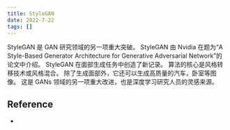 ```yaml
---
title: StyleGAN
date: 2022-7-22
tags: []
---
```


StyleGAN 是 GAN 研究领域的另一项重大突破。
StyleGAN 由 Nvidia 在题为“A Style-Based Generator Architecture for Generative Adversarial Network”的论文中介绍。
StyleGAN 在面部生成任务中创造了新记录。
算法的核心是风格转移技术或风格混合。
除了生成面部外，它还可以生成高质量的汽车，卧室等图像。
这是 GANs 领域的另一项重大改进，也是深度学习研究人员的灵感来源。

## Reference

- []()